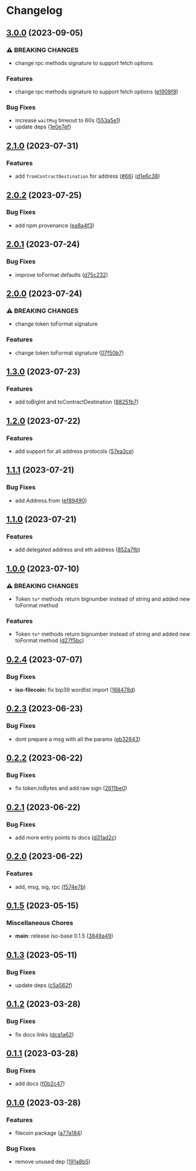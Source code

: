 # Changelog

## [3.0.0](https://github.com/hugomrdias/iso-repo/compare/iso-filecoin-v2.1.0...iso-filecoin-v3.0.0) (2023-09-05)


### ⚠ BREAKING CHANGES

* change rpc methods signature to support fetch options

### Features

* change rpc methods signature to support fetch options ([e1908f9](https://github.com/hugomrdias/iso-repo/commit/e1908f9ea05e309c7f1d260ecc18584503155cb4))


### Bug Fixes

* increase `waitMsg` timeout to 60s ([553a5e1](https://github.com/hugomrdias/iso-repo/commit/553a5e1bc9f7c3a5916c54d453feea6f67ffd414))
* update deps ([1e0e7ef](https://github.com/hugomrdias/iso-repo/commit/1e0e7ef49e0d48719672129d8aff5c4ddd225ad8))

## [2.1.0](https://github.com/hugomrdias/iso-repo/compare/iso-filecoin-v2.0.2...iso-filecoin-v2.1.0) (2023-07-31)


### Features

* add `fromContractDestination` for address ([#66](https://github.com/hugomrdias/iso-repo/issues/66)) ([d1e6c38](https://github.com/hugomrdias/iso-repo/commit/d1e6c38de792316f24ffd877fd5be557b11d90d8))

## [2.0.2](https://github.com/hugomrdias/iso-repo/compare/iso-filecoin-v2.0.1...iso-filecoin-v2.0.2) (2023-07-25)


### Bug Fixes

* add npm provenance ([ea8a4f3](https://github.com/hugomrdias/iso-repo/commit/ea8a4f3125d0775e92ed03f804344be2be66f05c))

## [2.0.1](https://github.com/hugomrdias/iso-repo/compare/iso-filecoin-v2.0.0...iso-filecoin-v2.0.1) (2023-07-24)


### Bug Fixes

* improve toFormat defaults ([d75c232](https://github.com/hugomrdias/iso-repo/commit/d75c232cfb7a77d06ba46ec14430436ffc20d732))

## [2.0.0](https://github.com/hugomrdias/iso-repo/compare/iso-filecoin-v1.3.0...iso-filecoin-v2.0.0) (2023-07-24)


### ⚠ BREAKING CHANGES

* change token toFormat signature

### Features

* change token toFormat signature ([07f50b7](https://github.com/hugomrdias/iso-repo/commit/07f50b7d51530c7368b5206c960edfc36024e34f))

## [1.3.0](https://github.com/hugomrdias/iso-repo/compare/iso-filecoin-v1.2.0...iso-filecoin-v1.3.0) (2023-07-23)


### Features

* add toBigInt and toContractDestination ([88251b7](https://github.com/hugomrdias/iso-repo/commit/88251b70d32f5c35caadfc67f475fc43973ba306))

## [1.2.0](https://github.com/hugomrdias/iso-repo/compare/iso-filecoin-v1.1.1...iso-filecoin-v1.2.0) (2023-07-22)


### Features

* add support for all address protocols ([57ea3ce](https://github.com/hugomrdias/iso-repo/commit/57ea3cefff22130d8a94633fe40e5c3441f2210e))

## [1.1.1](https://github.com/hugomrdias/iso-repo/compare/iso-filecoin-v1.1.0...iso-filecoin-v1.1.1) (2023-07-21)


### Bug Fixes

* add Address.from ([ef89490](https://github.com/hugomrdias/iso-repo/commit/ef89490efc62f82ba43908491e6de2de8c664f1f))

## [1.1.0](https://github.com/hugomrdias/iso-repo/compare/iso-filecoin-v1.0.0...iso-filecoin-v1.1.0) (2023-07-21)


### Features

* add delegated address and eth address ([852a7fb](https://github.com/hugomrdias/iso-repo/commit/852a7fb03483f2fa005107f5849e88ae13d5bef2))

## [1.0.0](https://github.com/hugomrdias/iso-repo/compare/iso-filecoin-v0.2.4...iso-filecoin-v1.0.0) (2023-07-10)


### ⚠ BREAKING CHANGES

* Token `to*` methods return bignumber instead of string and added new toFormat method

### Features

* Token `to*` methods return bignumber instead of string and added new toFormat method ([d27f5bc](https://github.com/hugomrdias/iso-repo/commit/d27f5bc8cea879c038e856342ce415fbc078ead9))

## [0.2.4](https://github.com/hugomrdias/iso-repo/compare/iso-filecoin-v0.2.3...iso-filecoin-v0.2.4) (2023-07-07)


### Bug Fixes

* **iso-filecoin:** fix bip39 wordlist import ([168478d](https://github.com/hugomrdias/iso-repo/commit/168478d2de7280bc4847d5d59b257e078d03aacb))

## [0.2.3](https://github.com/hugomrdias/iso-repo/compare/iso-filecoin-v0.2.2...iso-filecoin-v0.2.3) (2023-06-23)


### Bug Fixes

* dont prepare a msg with all the params ([eb32843](https://github.com/hugomrdias/iso-repo/commit/eb32843a8d98a64300a03aa79dffa1c598fe18d6))

## [0.2.2](https://github.com/hugomrdias/iso-repo/compare/iso-filecoin-v0.2.1...iso-filecoin-v0.2.2) (2023-06-22)


### Bug Fixes

* fix token.toBytes and add raw sign ([2611be0](https://github.com/hugomrdias/iso-repo/commit/2611be03a9b92c6f3ad14f98e3b96f0c288d99dc))

## [0.2.1](https://github.com/hugomrdias/iso-repo/compare/iso-filecoin-v0.2.0...iso-filecoin-v0.2.1) (2023-06-22)


### Bug Fixes

* add more entry points to docs ([d31ad2c](https://github.com/hugomrdias/iso-repo/commit/d31ad2c6390daf330052506c81d81c0fd1de0a95))

## [0.2.0](https://github.com/hugomrdias/iso-repo/compare/iso-filecoin-v0.1.5...iso-filecoin-v0.2.0) (2023-06-22)


### Features

* add, msg, sig, rpc ([f574e7b](https://github.com/hugomrdias/iso-repo/commit/f574e7bbba8fcc783f534a669ef156071afc804f))

## [0.1.5](https://github.com/hugomrdias/iso-repo/compare/iso-filecoin-v0.1.3...iso-filecoin-v0.1.5) (2023-05-15)


### Miscellaneous Chores

* **main:** release iso-base 0.1.5 ([3849a49](https://github.com/hugomrdias/iso-repo/commit/3849a49eb867fbdaf3ed95173144b448d4a42f4c))

## [0.1.3](https://github.com/hugomrdias/iso-repo/compare/iso-filecoin-v0.1.2...iso-filecoin-v0.1.3) (2023-05-11)


### Bug Fixes

* update deps ([c5a562f](https://github.com/hugomrdias/iso-repo/commit/c5a562fd8219e99f602e5ac2400bdc0f0dd14336))

## [0.1.2](https://github.com/hugomrdias/iso-repo/compare/iso-filecoin-v0.1.1...iso-filecoin-v0.1.2) (2023-03-28)


### Bug Fixes

* fix docs links ([dca1a62](https://github.com/hugomrdias/iso-repo/commit/dca1a6295155639bb8228cd936837cc86d404345))

## [0.1.1](https://github.com/hugomrdias/iso-repo/compare/iso-filecoin-v0.1.0...iso-filecoin-v0.1.1) (2023-03-28)


### Bug Fixes

* add docs ([f0b2c47](https://github.com/hugomrdias/iso-repo/commit/f0b2c471ea766bb7206fb8add46de76b732ddf1c))

## [0.1.0](https://github.com/hugomrdias/iso-repo/compare/iso-filecoin-v0.0.1...iso-filecoin-v0.1.0) (2023-03-28)


### Features

* filecoin package ([a77a184](https://github.com/hugomrdias/iso-repo/commit/a77a1842c01f5e4fa171936b89669c6f10de1cdf))


### Bug Fixes

* remove unused dep ([191a8b5](https://github.com/hugomrdias/iso-repo/commit/191a8b57d5a246b5053a8b541395bce0e603fa42))
